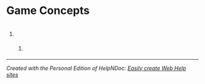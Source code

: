 # Game Concepts

1. ## &nbsp;
   1. #### 
***
_Created with the Personal Edition of HelpNDoc: [Easily create Web Help sites](<https://www.helpndoc.com/feature-tour>)_
